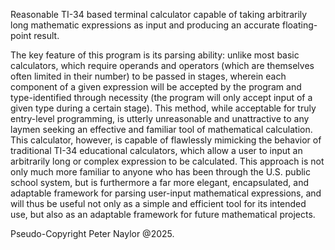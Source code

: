 Reasonable TI-34 based terminal calculator capable of taking arbitrarily long mathematic expressions as input and producing an accurate floating-point result.

The key feature of this program is its parsing ability: unlike most basic calculators, which require operands and operators (which are themselves often limited in their number) to be passed in stages,
wherein each component of a given expression will be accepted by the program and type-identified through necessity (the program will only accept input of a given type during a certain stage).
This method, while acceptable for truly entry-level programming, is utterly unreasonable and unattractive to any laymen seeking an effective and familiar tool of mathematical calculation. 
This calculator, however, is capable of flawlessly mimicking the behavior of traditional TI-34 educational calculators, which allow a user to input an arbitrarily long or complex expression to be calculated.
This approach is not only much more familiar to anyone who has been through the U.S. public school system, but is furthermore a far more elegant, encapsulated, and adaptable framework for parsing user-input mathematical
expressions, and will thus be useful not only as a simple and efficient tool for its intended use, but also as an adaptable framework for future mathematical projects.

Pseudo-Copyright Peter Naylor @2025. 
